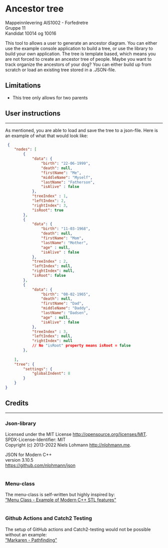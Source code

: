 # Ancestor tree

Mappeinnlevering AIS1002 - Forfedretre <br>
Gruppe 11 <br>
Kandidat 10014 og 10016

This tool to allows a user to generate an ancestor diagram. You can either use the example console application to build
a tree, or use the library to build your own application. The tree is template based, which means you are not forced to
create an ancestor tree of people. Maybe you want to track organize the ancestors of your dog? You can either build up
from scratch or load an existing tree stored in a .JSON-file. <br>

## Limitations

* This tree only allows for two parents

## User instructions

---

As mentioned, you are able to load and save the tree to a json-file. Here is an example of what that would look like:

``` json
 {
    "nodes": [
        {
            "data": {
                "birth": "22-06-1999",
                "death": null,
                "firstName": "Me",
                "middleName": "Myself",
                "lastName": "Fatherson",
                "isAlive" : false
            },
            "treeIndex" : 1,
            "leftIndex": 2,
            "rightIndex": 3,
            "isRoot": true
        },
        {
            "data": {
                "birth": "11-03-1968",
                "death": null,
                "firstName": "Mom",
                "lastName": "Mother",
                "age" : null,
                "isAlive" : false
            },
            "treeIndex" : 2,
            "leftIndex": null,
            "rightIndex": null,
            "isRoot": false
        },
        {
            "data": {
                "birth": "08-02-1965",
                "death": null,
                "firstName": "Dad",
                "middleName": "Daddy",
                "lastName": "Dadsen",
                "age" : null,
                "isAlive" : false
            },
            "treeIndex" : 3,
            "leftIndex": null,
            "rightIndex": null
            // No "isRoot" property means isRoot = false
        },
        
    ],
    "tree": {
        "settings": {
            "globalIndent": 8
        }
    }
}

```

## Credits

---

### Json-library

Licensed under the MIT License <http://opensource.org/licenses/MIT>. <br>
SPDX-License-Identifier: MIT <br>
Copyright (c) 2013-2022 Niels Lohmann <http://nlohmann.me>.

JSON for Modern C++ <br>
version 3.10.5 <br>
https://github.com/nlohmann/json <br><br>

### Menu-class

The menu-class is self-written but highly inspired by: <br>
["Menu Class - Example of Modern C++ STL features"](https://www.cppstories.com/2018/07/menu-cpp17-example/) <br><br>

### Github Actions and Catch2 Testing

The setup of GitHub actions and Catch2-testing would not be possible without an example: <br>
["Markaren - Pathfinding"](https://github.com/AIS1002-OOP/Pathfinding) <br>



